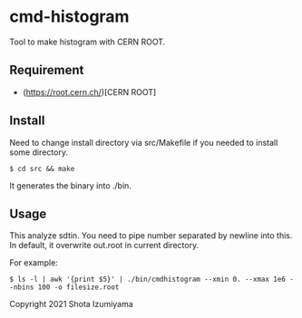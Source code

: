 # cmd-histogram

Tool to make histogram with CERN ROOT.

## Requirement

- (https://root.cern.ch/)[CERN ROOT]

## Install

Need to change install directory via src/Makefile if you needed to install some directory.

```
$ cd src && make
```

It generates the binary into ./bin.

## Usage

This analyze sdtin. You need to pipe number separated by newline into this.
In default, it overwrite out.root in current directory.

For example:

```
$ ls -l | awk '{print $5}' | ./bin/cmdhistogram --xmin 0. --xmax 1e6 --nbins 100 -o filesize.root
```

Copyright 2021 Shota Izumiyama

